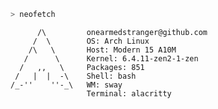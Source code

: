 ```bash
> neofetch
```

```
      /\         onearmedstranger@github.com
     /  \        OS: Arch Linux
    /\   \       Host: Modern 15 A10M
   /      \      Kernel: 6.4.11-zen2-1-zen
  /   ,,   \     Packages: 851
 /   |  |  -\    Shell: bash
/_-''    ''-_\   WM: sway
                 Terminal: alacritty
                 
```


<!--
**onearmedstranger/onearmedstranger** is a ✨ _special_ ✨ repository because its `README.md` (this file) appears on your GitHub profile.

Here are some ideas to get you started:

- 🔭 I’m currently working on ...
- 🌱 I’m currently learning ...
- 👯 I’m looking to collaborate on ...
- 🤔 I’m looking for help with ...
- 💬 Ask me about ...
- 📫 How to reach me: ...
- 😄 Pronouns: ...
- ⚡ Fun fact: ...
-->
